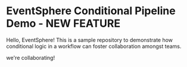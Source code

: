 # EventSphere Conditional Pipeline Demo - NEW FEATURE
Hello, EventSphere! This is a sample repository to demonstrate how conditional logic in a workflow can foster collaboration amongst teams.

we're collaborating!
